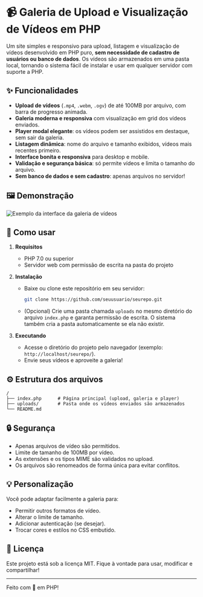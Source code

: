# 📹 Galeria de Upload e Visualização de Vídeos em PHP

Um site simples e responsivo para upload, listagem e visualização de vídeos desenvolvido em PHP puro, **sem necessidade de cadastro de usuários ou banco de dados**. Os vídeos são armazenados em uma pasta local, tornando o sistema fácil de instalar e usar em qualquer servidor com suporte a PHP.

## ✨ Funcionalidades

- **Upload de vídeos** (`.mp4`, `.webm`, `.ogv`) de até 100MB por arquivo, com barra de progresso animada.
- **Galeria moderna e responsiva** com visualização em grid dos vídeos enviados.
- **Player modal elegante**: os vídeos podem ser assistidos em destaque, sem sair da galeria.
- **Listagem dinâmica**: nome do arquivo e tamanho exibidos, vídeos mais recentes primeiro.
- **Interface bonita e responsiva** para desktop e mobile.
- **Validação e segurança básica**: só permite vídeos e limita o tamanho do arquivo.
- **Sem banco de dados e sem cadastro**: apenas arquivos no servidor!

## 🖼️ Demonstração

![Exemplo da interface da galeria de vídeos](docs/demo.png)

## 🚀 Como usar

1. **Requisitos**
   - PHP 7.0 ou superior
   - Servidor web com permissão de escrita na pasta do projeto

2. **Instalação**
   - Baixe ou clone este repositório em seu servidor:
     ```bash
     git clone https://github.com/seuusuario/seurepo.git
     ```
   - (Opcional) Crie uma pasta chamada `uploads` no mesmo diretório do arquivo `index.php` e garanta permissão de escrita. O sistema também cria a pasta automaticamente se ela não existir.

3. **Executando**
   - Acesse o diretório do projeto pelo navegador (exemplo: `http://localhost/seurepo/`).
   - Envie seus vídeos e aproveite a galeria!

## ⚙️ Estrutura dos arquivos

```
/
├── index.php      # Página principal (upload, galeria e player)
├── uploads/       # Pasta onde os vídeos enviados são armazenados
└── README.md
```

## 🔒 Segurança

- Apenas arquivos de vídeo são permitidos.
- Limite de tamanho de 100MB por vídeo.
- As extensões e os tipos MIME são validados no upload.
- Os arquivos são renomeados de forma única para evitar conflitos.

## 💡 Personalização

Você pode adaptar facilmente a galeria para:
- Permitir outros formatos de vídeo.
- Alterar o limite de tamanho.
- Adicionar autenticação (se desejar).
- Trocar cores e estilos no CSS embutido.

## 📝 Licença

Este projeto está sob a licença MIT. Fique à vontade para usar, modificar e compartilhar!

---

Feito com 💜 em PHP!